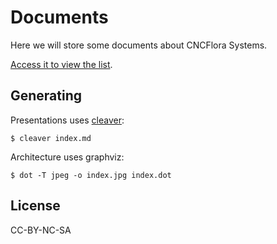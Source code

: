 # Documents

Here we will store some documents about CNCFlora Systems.

[Access it to view the list](http://cncflora.github.io/documents).

## Generating

Presentations uses [cleaver](github.com/jdan/cleaver):

    $ cleaver index.md

Architecture uses graphviz: 

    $ dot -T jpeg -o index.jpg index.dot

## License

CC-BY-NC-SA

